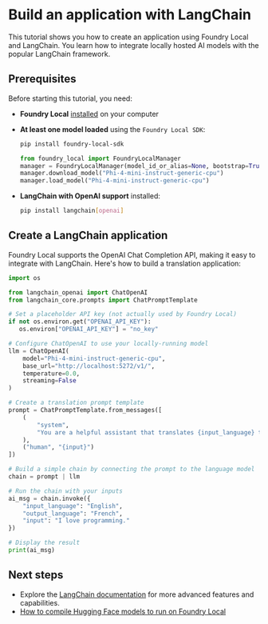 # Build an application with LangChain

This tutorial shows you how to create an application using Foundry Local and LangChain. You learn how to integrate locally hosted AI models with the popular LangChain framework.

## Prerequisites

Before starting this tutorial, you need:

- **Foundry Local** [installed](../get-started.md) on your computer
- **At least one model loaded** using the `Foundry Local SDK`:
  ```bash
  pip install foundry-local-sdk
  ```
  ```python
  from foundry_local import FoundryLocalManager
  manager = FoundryLocalManager(model_id_or_alias=None, bootstrap=True)
  manager.download_model("Phi-4-mini-instruct-generic-cpu")
  manager.load_model("Phi-4-mini-instruct-generic-cpu")
  ```
- **LangChain with OpenAI support** installed:

  ```bash
  pip install langchain[openai]
  ```

## Create a LangChain application

Foundry Local supports the OpenAI Chat Completion API, making it easy to integrate with LangChain. Here's how to build a translation application:

```python
import os

from langchain_openai import ChatOpenAI
from langchain_core.prompts import ChatPromptTemplate

# Set a placeholder API key (not actually used by Foundry Local)
if not os.environ.get("OPENAI_API_KEY"):
   os.environ["OPENAI_API_KEY"] = "no_key"

# Configure ChatOpenAI to use your locally-running model
llm = ChatOpenAI(
    model="Phi-4-mini-instruct-generic-cpu",
    base_url="http://localhost:5272/v1/",
    temperature=0.0,
    streaming=False
)

# Create a translation prompt template
prompt = ChatPromptTemplate.from_messages([
    (
        "system",
        "You are a helpful assistant that translates {input_language} to {output_language}."
    ),
    ("human", "{input}")
])

# Build a simple chain by connecting the prompt to the language model
chain = prompt | llm

# Run the chain with your inputs
ai_msg = chain.invoke({
    "input_language": "English",
    "output_language": "French",
    "input": "I love programming."
})

# Display the result
print(ai_msg)
```

## Next steps

- Explore the [LangChain documentation](https://python.langchain.com/docs/introduction) for more advanced features and capabilities.
- [How to compile Hugging Face models to run on Foundry Local](../how-to/how-to-compile-hugging-face-models.md)

